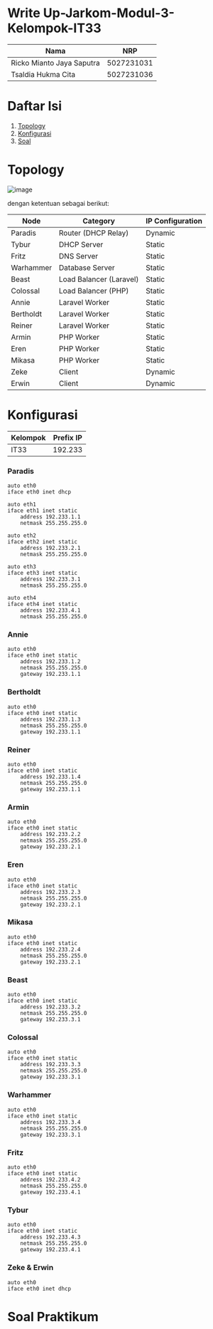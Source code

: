 # Write Up-Jarkom-Modul-3-Kelompok-IT33

| Nama | NRP |
|----------|----------|
| Ricko Mianto Jaya Saputra | 5027231031 |
| Tsaldia Hukma Cita | 5027231036 | 

# Daftar Isi
1. [Topology](#topology)
2. [Konfigurasi](#konfigurasi)
3. [Soal](#soal-praktikum)

# Topology 
![image](https://github.com/user-attachments/assets/aadfaf11-db1a-464a-ab1b-cf53a9d91c9b)


dengan ketentuan sebagai berikut:

| **Node**       | **Category**               | **IP Configuration** |
|----------------|----------------------------|----------------------|
| Paradis        | Router (DHCP Relay)         | Dynamic              |
| Tybur          | DHCP Server                 | Static               |
| Fritz          | DNS Server                  | Static               |
| Warhammer      | Database Server             | Static               |
| Beast          | Load Balancer (Laravel)     | Static               |
| Colossal       | Load Balancer (PHP)         | Static               |
| Annie          | Laravel Worker              | Static               |
| Bertholdt      | Laravel Worker              | Static               |
| Reiner         | Laravel Worker              | Static               |
| Armin          | PHP Worker                  | Static               |
| Eren           | PHP Worker                  | Static               |
| Mikasa         | PHP Worker                  | Static               |
| Zeke           | Client                      | Dynamic              |
| Erwin          | Client                      | Dynamic              |

# Konfigurasi 
| Kelompok | Prefix IP |
|----------|----------|
| IT33 | 192.233 |

### Paradis
```
auto eth0
iface eth0 inet dhcp

auto eth1
iface eth1 inet static
	address 192.233.1.1
	netmask 255.255.255.0

auto eth2
iface eth2 inet static
	address 192.233.2.1
	netmask 255.255.255.0

auto eth3
iface eth3 inet static
	address 192.233.3.1
	netmask 255.255.255.0

auto eth4
iface eth4 inet static
	address 192.233.4.1
	netmask 255.255.255.0
```
### Annie
```
auto eth0
iface eth0 inet static
	address 192.233.1.2
	netmask 255.255.255.0
	gateway 192.233.1.1
```
### Bertholdt
```
auto eth0
iface eth0 inet static
    address 192.233.1.3
    netmask 255.255.255.0
    gateway 192.233.1.1
```
### Reiner
```
auto eth0
iface eth0 inet static
    address 192.233.1.4
    netmask 255.255.255.0
    gateway 192.233.1.1
```
### Armin
```
auto eth0
iface eth0 inet static
    address 192.233.2.2
    netmask 255.255.255.0
    gateway 192.233.2.1
```
### Eren
```
auto eth0
iface eth0 inet static
    address 192.233.2.3
    netmask 255.255.255.0
    gateway 192.233.2.1
```
### Mikasa
```
auto eth0
iface eth0 inet static
    address 192.233.2.4
    netmask 255.255.255.0
    gateway 192.233.2.1
```
### Beast
```
auto eth0
iface eth0 inet static
    address 192.233.3.2
    netmask 255.255.255.0
    gateway 192.233.3.1
```
### Colossal
```
auto eth0
iface eth0 inet static
    address 192.233.3.3
    netmask 255.255.255.0
    gateway 192.233.3.1
```
### Warhammer
```
auto eth0
iface eth0 inet static
    address 192.233.3.4
    netmask 255.255.255.0
    gateway 192.233.3.1
```
### Fritz
```
auto eth0
iface eth0 inet static
    address 192.233.4.2
    netmask 255.255.255.0
    gateway 192.233.4.1
```
### Tybur
```
auto eth0
iface eth0 inet static
    address 192.233.4.3
    netmask 255.255.255.0
    gateway 192.233.4.1
```
### Zeke & Erwin
```
auto eth0
iface eth0 inet dhcp
```
# Soal Praktikum 
